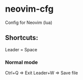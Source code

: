 # neovim-cfg
Config for Neovim (lua)

## Shortcuts:

Leader = Space

### Normal mode
Ctrl+Q => Exit
Leader+W => Save file
